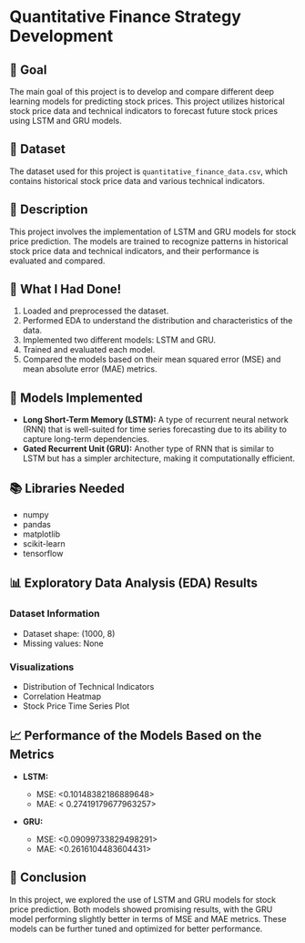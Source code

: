 # Quantitative Finance Strategy Development

## 🎯 Goal
The main goal of this project is to develop and compare different deep learning models for predicting stock prices. This project utilizes historical stock price data and technical indicators to forecast future stock prices using LSTM and GRU models.

## 📁 Dataset
The dataset used for this project is `quantitative_finance_data.csv`, which contains historical stock price data and various technical indicators.

## 📜 Description
This project involves the implementation of LSTM and GRU models for stock price prediction. The models are trained to recognize patterns in historical stock price data and technical indicators, and their performance is evaluated and compared.

## 🧮 What I Had Done!
1. Loaded and preprocessed the dataset.
2. Performed EDA to understand the distribution and characteristics of the data.
3. Implemented two different models: LSTM and GRU.
4. Trained and evaluated each model.
5. Compared the models based on their mean squared error (MSE) and mean absolute error (MAE) metrics.

## 🚀 Models Implemented
- **Long Short-Term Memory (LSTM):** A type of recurrent neural network (RNN) that is well-suited for time series forecasting due to its ability to capture long-term dependencies.
- **Gated Recurrent Unit (GRU):** Another type of RNN that is similar to LSTM but has a simpler architecture, making it computationally efficient.

## 📚 Libraries Needed
- numpy
- pandas
- matplotlib
- scikit-learn
- tensorflow

## 📊 Exploratory Data Analysis (EDA) Results
### Dataset Information
- Dataset shape: (1000, 8)
- Missing values: None

### Visualizations
- Distribution of Technical Indicators
- Correlation Heatmap
- Stock Price Time Series Plot

## 📈 Performance of the Models Based on the Metrics
- **LSTM:**
  - MSE: <0.10148382186889648>
  - MAE: < 0.27419179677963257>

- **GRU:**
  - MSE: <0.09099733829498291>
  - MAE: <0.2616104483604431>

## 📢 Conclusion
In this project, we explored the use of LSTM and GRU models for stock price prediction. Both models showed promising results, with the GRU model performing slightly better in terms of MSE and MAE metrics. These models can be further tuned and optimized for better performance.


